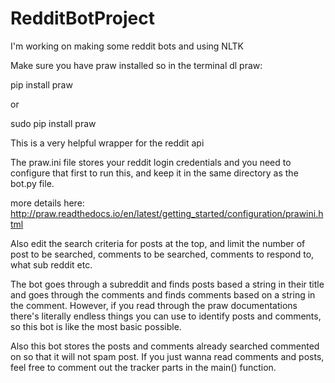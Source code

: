 # RedditBotProject
I'm working on making some reddit bots and using NLTK

Make sure you have praw installed so in the terminal dl praw:

pip install praw

or

sudo pip install praw

This is a very helpful wrapper for the reddit api

The praw.ini file stores your reddit login credentials and
you need to configure that first to run this, and keep it 
in the same directory as the bot.py file.

more details here:
http://praw.readthedocs.io/en/latest/getting_started/configuration/prawini.html

Also edit the search criteria for posts at the top, and 
limit the number of post to be searched, comments to be searched,
comments to respond to, what sub reddit etc.

The bot goes through a subreddit and finds posts based a string in
their title and goes through the comments and finds comments based
on a string in the comment.  However, if you read through the praw
documentations there's literally endless things you can use to 
identify posts and comments, so this bot is like the most basic 
possible.

Also this bot stores the posts and comments already searched commented
on so that it will not spam post.  If you just wanna read comments and
posts, feel free to comment out the tracker parts in the main() function.
